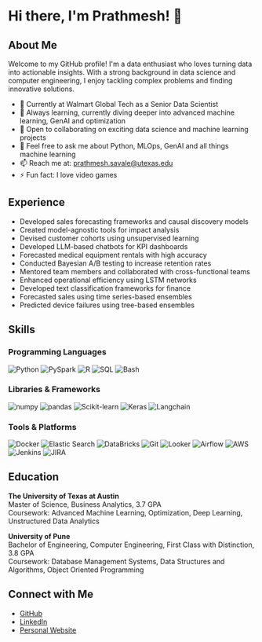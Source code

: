 # Hi there, I'm Prathmesh! 👋

## About Me
Welcome to my GitHub profile! I'm a data enthusiast who loves turning data into actionable insights. With a strong background in data science and computer engineering, I enjoy tackling complex problems and finding innovative solutions.

- 🔭 Currently at Walmart Global Tech as a Senior Data Scientist
- 🌱 Always learning, currently diving deeper into advanced machine learning, GenAI and optimization
- 👯 Open to collaborating on exciting data science and machine learning projects
- 💬 Feel free to ask me about Python, MLOps, GenAI and all things machine learning
- 📫 Reach me at: [prathmesh.savale@utexas.edu](mailto:prathmesh.savale@utexas.edu)
- ⚡ Fun fact: I love video games

## Experience
- Developed sales forecasting frameworks and causal discovery models
- Created model-agnostic tools for impact analysis
- Devised customer cohorts using unsupervised learning
- Developed LLM-based chatbots for KPI dashboards
- Forecasted medical equipment rentals with high accuracy
- Conducted Bayesian A/B testing to increase retention rates
- Mentored team members and collaborated with cross-functional teams
- Enhanced operational efficiency using LSTM networks
- Developed text classification frameworks for finance
- Forecasted sales using time series-based ensembles
- Predicted device failures using tree-based ensembles

## Skills
### Programming Languages
![Python](https://img.shields.io/badge/-Python-3776AB?style=flat-square&logo=python&logoColor=white)
![PySpark](https://img.shields.io/badge/-PySpark-E25A1C?style=flat-square&logo=apache-spark&logoColor=white)
![R](https://img.shields.io/badge/-R-276DC3?style=flat-square&logo=r&logoColor=white)
![SQL](https://img.shields.io/badge/-SQL-4479A1?style=flat-square&logo=postgresql&logoColor=white)
![Bash](https://img.shields.io/badge/-Bash-4EAA25?style=flat-square&logo=gnu-bash&logoColor=white)

### Libraries & Frameworks
![numpy](https://img.shields.io/badge/-numpy-013243?style=flat-square&logo=numpy&logoColor=white)
![pandas](https://img.shields.io/badge/-pandas-150458?style=flat-square&logo=pandas&logoColor=white)
![Scikit-learn](https://img.shields.io/badge/-Scikit--learn-F7931E?style=flat-square&logo=scikit-learn&logoColor=white)
![Keras](https://img.shields.io/badge/-Keras-D00000?style=flat-square&logo=keras&logoColor=white)
![Langchain](https://img.shields.io/badge/-Langchain-000000?style=flat-square&logo=langchain&logoColor=white)

### Tools & Platforms
![Docker](https://img.shields.io/badge/-Docker-2496ED?style=flat-square&logo=docker&logoColor=white)
![Elastic Search](https://img.shields.io/badge/-Elastic_Search-005571?style=flat-square&logo=elasticsearch&logoColor=white)
![DataBricks](https://img.shields.io/badge/-DataBricks-FF3621?style=flat-square&logo=databricks&logoColor=white)
![Git](https://img.shields.io/badge/-Git-F05032?style=flat-square&logo=git&logoColor=white)
![Looker](https://img.shields.io/badge/-Looker-4285F4?style=flat-square&logo=looker&logoColor=white)
![Airflow](https://img.shields.io/badge/-Airflow-017CEE?style=flat-square&logo=apache-airflow&logoColor=white)
![AWS](https://img.shields.io/badge/-AWS-232F3E?style=flat-square&logo=amazon-aws&logoColor=white)
![Jenkins](https://img.shields.io/badge/-Jenkins-D24939?style=flat-square&logo=jenkins&logoColor=white)
![JIRA](https://img.shields.io/badge/-JIRA-0052CC?style=flat-square&logo=jira&logoColor=white)

## Education
**The University of Texas at Austin**  
Master of Science, Business Analytics, 3.7 GPA  
Coursework: Advanced Machine Learning, Optimization, Deep Learning, Unstructured Data Analytics

**University of Pune**  
Bachelor of Engineering, Computer Engineering, First Class with Distinction, 3.8 GPA  
Coursework: Database Management Systems, Data Structures and Algorithms, Object Oriented Programming

## Connect with Me
- [GitHub](https://github.com/praths007)
- [LinkedIn](https://linkedin.com/in/prathmeshsavale)
- [Personal Website](https://praths007.github.io)
